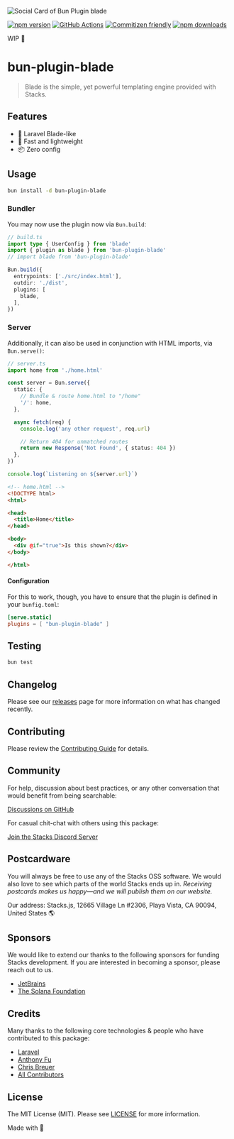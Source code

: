 ![Social Card of Bun Plugin blade](https://github.com/stacksjs/bun-plugin-blade/blob/main/.github/art/cover.jpg)

[![npm version][npm-version-src]][npm-version-href]
[![GitHub Actions][github-actions-src]][github-actions-href]
[![Commitizen friendly](https://img.shields.io/badge/commitizen-friendly-brightgreen.svg)](http://commitizen.github.io/cz-cli/)
[![npm downloads][npm-downloads-src]][npm-downloads-href]
<!-- [![Codecov][codecov-src]][codecov-href] -->

WIP 🚧

# bun-plugin-blade

> Blade is the simple, yet powerful templating engine provided with Stacks.

## Features

- 🦋 Laravel Blade-like
- 🚀 Fast and lightweight
- 📦 Zero config

## Usage

```bash
bun install -d bun-plugin-blade
```

### Bundler

You may now use the plugin now via `Bun.build`:

```ts
// build.ts
import type { UserConfig } from 'blade'
import { plugin as blade } from 'bun-plugin-blade'
// import blade from 'bun-plugin-blade'

Bun.build({
  entrypoints: ['./src/index.html'],
  outdir: './dist',
  plugins: [
    blade,
  ],
})
```

### Server

Additionally, it can also be used in conjunction with HTML imports, via `Bun.serve()`:

```ts
// server.ts
import home from './home.html'

const server = Bun.serve({
  static: {
    // Bundle & route home.html to "/home"
    '/': home,
  },

  async fetch(req) {
    console.log('any other request', req.url)

    // Return 404 for unmatched routes
    return new Response('Not Found', { status: 404 })
  },
})

console.log(`Listening on ${server.url}`)
```

```html
<!-- home.html -->
<!DOCTYPE html>
<html>

<head>
  <title>Home</title>
</head>

<body>
  <div @if="true">Is this shown?</div>
</body>

</html>
```

#### Configuration

For this to work, though, you have to ensure that the plugin is defined in your `bunfig.toml`:

```toml
[serve.static]
plugins = [ "bun-plugin-blade" ]
```

## Testing

```bash
bun test
```

## Changelog

Please see our [releases](https://github.com/stacksjs/bun-plugin-blade/releases) page for more information on what has changed recently.

## Contributing

Please review the [Contributing Guide](https://github.com/stacksjs/contributing) for details.

## Community

For help, discussion about best practices, or any other conversation that would benefit from being searchable:

[Discussions on GitHub](https://github.com/stacksjs/stacks/discussions)

For casual chit-chat with others using this package:

[Join the Stacks Discord Server](https://discord.gg/stacksjs)

## Postcardware

You will always be free to use any of the Stacks OSS software. We would also love to see which parts of the world Stacks ends up in. _Receiving postcards makes us happy—and we will publish them on our website._

Our address: Stacks.js, 12665 Village Ln #2306, Playa Vista, CA 90094, United States 🌎

## Sponsors

We would like to extend our thanks to the following sponsors for funding Stacks development. If you are interested in becoming a sponsor, please reach out to us.

- [JetBrains](https://www.jetbrains.com/)
- [The Solana Foundation](https://solana.com/)

## Credits

Many thanks to the following core technologies & people who have contributed to this package:

- [Laravel](https://laravel.com)
- [Anthony Fu](https://github.com/antfu)
- [Chris Breuer](https://github.com/chrisbbreuer)
- [All Contributors](../../contributors)

## License

The MIT License (MIT). Please see [LICENSE](https://github.com/stacksjs/bun-plugin-blade/tree/main/LICENSE.md) for more information.

Made with 💙

<!-- Badges -->
[npm-version-src]: <https://img.shields.io/npm/v/bun-plugin-blade?style=flat-square>
[npm-version-href]: <https://npmjs.com/package/bun-plugin-blade>
[npm-downloads-src]: <https://img.shields.io/npm/dm/bun-plugin-blade?style=flat-square>
[npm-downloads-href]: <https://npmjs.com/package/bun-plugin-blade>
[github-actions-src]: <https://img.shields.io/github/actions/workflow/status/stacksjs/bun-plugin-blade/ci.yml?style=flat-square&branch=main>
[github-actions-href]: <https://github.com/stacksjs/bun-plugin-blade/actions?query=workflow%3Aci>

<!-- [codecov-src]: https://img.shields.io/codecov/c/gh/stacksjs/bun-plugin-blade/main?style=flat-square
[codecov-href]: https://codecov.io/gh/stacksjs/bun-plugin-blade -->
